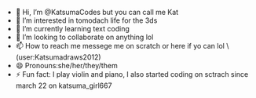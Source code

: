 - 👋 Hi, I’m @KatsumaCodes but you can call me Kat
- 👀 I’m interested in tomodach life for the 3ds
- 🌱 I’m currently learning text coding
- 💞️ I’m looking to collaborate on anything lol
- 📫 How to reach me messege me on scratch or here if yo can lol \ (user:Katsumadraws2012)
- 😄 Pronouns:she/her/they/them
- ⚡ Fun fact: I play violin and piano, I also started coding on sctrach since march 22 on katsuma_girl667

<!---
KatsumaCodes/KatsumaCodes is a ✨ special ✨ repository because its `README.md` (this file) appears on your GitHub profile.
You can click the Preview link to take a look at your changes.
--->
